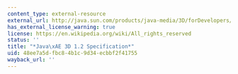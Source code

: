 ```yaml
---
content_type: external-resource
external_url: http://java.sun.com/products/java-media/3D/forDevelopers/J3D_1_2_API/j3dguide/index.html
has_external_license_warning: true
license: https://en.wikipedia.org/wiki/All_rights_reserved
status: ''
title: "*Java\xAE 3D 1.2 Specification*"
uid: 48ee7a5d-fbc8-4b1c-9d34-ecbbf2f41755
wayback_url: ''
---
```

